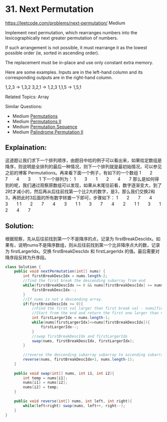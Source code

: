 # 31. Next Permutation
<https://leetcode.com/problems/next-permutation/>
Medium

Implement next permutation, which rearranges numbers into the lexicographically next greater permutation of numbers.

If such arrangement is not possible, it must rearrange it as the lowest possible order (ie, sorted in ascending order).

The replacement must be in-place and use only constant extra memory.

Here are some examples. Inputs are in the left-hand column and its corresponding outputs are in the right-hand column.

1,2,3 → 1,3,2
3,2,1 → 1,2,3
1,1,5 → 1,5,1

Related Topics: Array

Similar Questions: 
* Medium [Permutations](https://leetcode.com/problems/permutations/)
* Medium [Permutations II](https://leetcode.com/problems/permutations-ii/)
* Medium [Permutation Sequence](https://leetcode.com/problems/permutation-sequence/)
* Medium [Palindrome Permutation II](https://leetcode.com/problems/palindrome-permutation-ii/)

## Explaination: 
这道题让我们求下一个排列顺序，由题目中给的例子可以看出来，如果给定数组是降序，则说明是全排列的最后一种情况，则下一个排列就是最初始情况，可以参见之前的博客 Permutations。再来看下面一个例子，有如下的一个数组
1　　2　　7　　4　　3　　1
下一个排列为：
1　　3　　1　　2　　4　　7
那么是如何得到的呢，我们通过观察原数组可以发现，如果从末尾往前看，数字逐渐变大，到了2时才减小的，然后再从后往前找第一个比2大的数字，是3，那么我们交换2和3，再把此时3后面的所有数字转置一下即可，步骤如下：
1　　2　　7　　4　　3　　1
1　　2　　7　　4　　3　　1
1　　3　　7　　4　　2　　1
1　　3　　1　　2　　4　　7



## Solution:  
根据观察，先从后往前找到第一个不是降序的点，记录为 firstBreakDescIdx。如果有，说明nums不是降序数组，则从后往前找到第一个比非降序点大的数，记录为 firstLargerIdx。交换 firstBreakDescIdx 和 firstLargerIdx 的值。最后需要对降序段反转为升序段。


```java
class Solution {
    public void nextPermutation(int[] nums) {
        int firstBreakDescIdx = nums.length-2;
        //find the first break the descending subarray from end
        while(firstBreakDescIdx >= 0 && nums[firstBreakDescIdx] >= nums[firstBreakDescIdx+1]){
            firstBreakDescIdx--;
        }
        //If nums is not a descending array.
        if(firstBreakDescIdx >= 0){
            //Find the first val larger than first break val - nums[firstBreakDescIdx] in the descending subarray
            //Start from the end and return the first one larger than nums[firstBreakDescIdx]
            int firstLargerIdx = nums.length-1;
            while(nums[firstLargerIdx]<=nums[firstBreakDescIdx]){
                firstLargerIdx--;
            }
            //swap firstBreakDescIdx and firstLargerIdx
            swap(nums, firstBreakDescIdx, firstLargerIdx);
        }
        
        //reverse the descending subarray subarray to ascending subarray
        reverse(nums, firstBreakDescIdx+1, nums.length-1);
    }
    
    public void swap(int[] nums, int i1, int i2){
        int temp = nums[i1];
        nums[i1] = nums[i2];
        nums[i2] = temp;
    }
    
    public void reverse(int[] nums, int left, int right){
        while(left<right) swap(nums, left++, right--);
    }
}
```